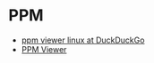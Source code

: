 # PPM

- [ppm viewer linux at DuckDuckGo](https://duckduckgo.com/?q=ppm+viewer+linux&t=canonical&atb=v204-1&ia=web)
- [PPM Viewer](http://cs.rhodes.edu/welshc/COMP141_F16/ppmReader.html)
